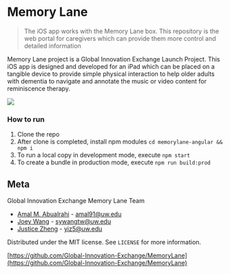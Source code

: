 # Memory Lane
> The iOS app works with the Memory Lane box.
> This repository is the web portal for caregivers which can provide them more control and detailed information

Memory Lane project is a Global Innovation Exchange Launch Project. This iOS app is designed and developed for an iPad which can be placed on a tangible device to provide simple physical interaction to help older adults with dementia to navigate and annotate the music or video content for reminiscence therapy.

![](MemoryLane/Assets.xcassets/AppIcon.appiconset/167.png)

### How to run

1. Clone the repo
2. After clone is completed, install npm modules ```cd memorylane-angular && npm i```
3. To run a local copy in development mode, execute ```npm start```
4. To create a bundle in production mode, execute ```npm run build:prod```

## Meta

Global Innovation Exchange Memory Lane Team
- [Amal M. Abualrahi](https://github.com/AmalTurtle) - amal91@uw.edu
- [Joey Wang](https://github.com/JoeyWangTW) - sywangtw@uw.edu
- [Justice Zheng](https://github.com/qpskcn1) - yiz5@uw.edu

Distributed under the MIT license. See ``LICENSE`` for more information.

[https://github.com/Global-Innovation-Exchange/MemoryLane](https://github.com/Global-Innovation-Exchange/MemoryLane)